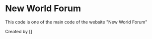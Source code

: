 # New World Forum

This code is one of the main code of the website "New World Forum"

Created by []
